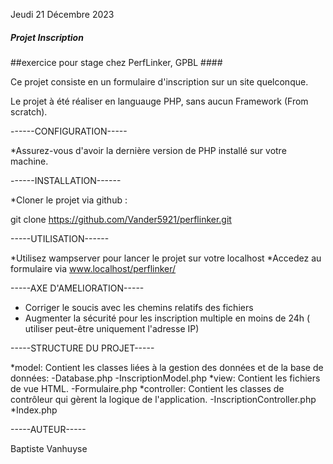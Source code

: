 Jeudi 21 Décembre 2023

##### Projet Inscription ####
##exercice pour stage chez PerfLinker, GPBL ####

Ce projet consiste en un formulaire d'inscription sur un site quelconque.

Le projet à été réaliser en languauge PHP, sans aucun Framework (From scratch).


------CONFIGURATION-----

*Assurez-vous d'avoir la dernière version de PHP installé sur votre machine.


------INSTALLATION------

*Cloner le projet via github : 

git clone https://github.com/Vander5921/perflinker.git


-----UTILISATION------

*Utilisez wampserver pour lancer le projet sur votre localhost
*Accedez au formulaire via www.localhost/perflinker/

-----AXE D'AMELIORATION-----

* Corriger le soucis avec les chemins relatifs des fichiers
* Augmenter la sécurité pour les inscription multiple en moins de 24h ( utiliser peut-être uniquement l'adresse IP)



-----STRUCTURE DU PROJET-----

*model: Contient les classes liées à la gestion des données et de la base de données: 
   -Database.php
   -InscriptionModel.php
*view: Contient les fichiers de vue HTML.
   -Formulaire.php
*controller: Contient les classes de contrôleur qui gèrent la logique de l'application.
   -InscriptionController.php
*Index.php



-----AUTEUR-----

Baptiste Vanhuyse

